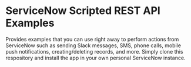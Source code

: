 # ServiceNow Scripted REST API Examples
Provides examples that you can use right away to perform actions from ServiceNow such as sending Slack messages, SMS, phone calls, mobile push notifications, creating/deleting records, and more. Simply clone this respository and install the app in your own personal ServiceNow instance.
